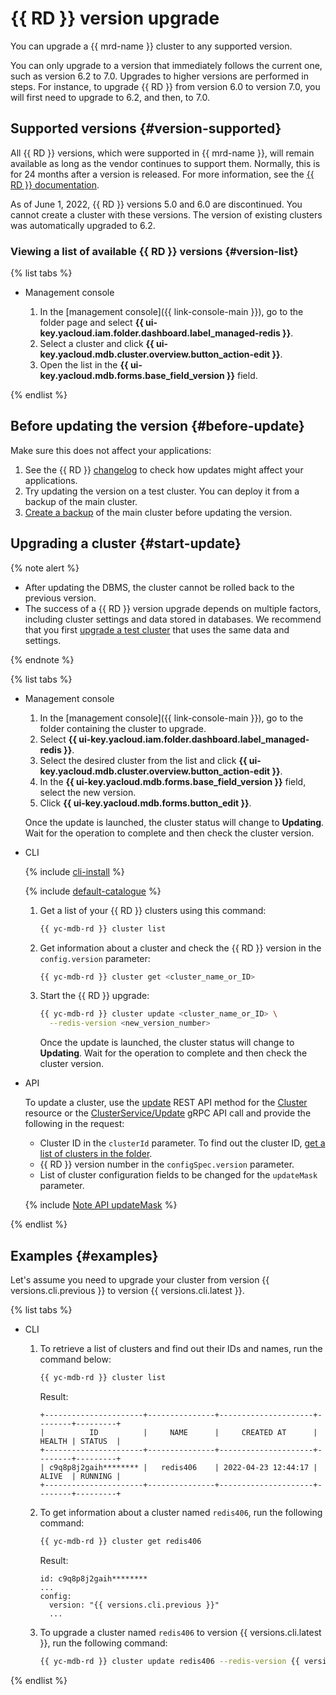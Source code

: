 # {{ RD }} version upgrade

You can upgrade a {{ mrd-name }} cluster to any supported version.

You can only upgrade to a version that immediately follows the current one, such as version 6.2 to 7.0. Upgrades to higher versions are performed in steps. For instance, to upgrade {{ RD }} from version 6.0 to version 7.0, you will first need to upgrade to 6.2, and then, to 7.0.

## Supported versions {#version-supported}

All {{ RD }} versions, which were supported in {{ mrd-name }}, will remain available as long as the vendor continues to support them. Normally, this is for 24 months after a version is released. For more information, see the [{{ RD }} documentation](https://docs.redis.com/latest/rs/release-notes/).


As of June 1, 2022, {{ RD }} versions 5.0 and 6.0 are discontinued. You cannot create a cluster with these versions. The version of existing clusters was automatically upgraded to 6.2.


### Viewing a list of available {{ RD }} versions {#version-list}

{% list tabs %}

- Management console

   1. In the [management console]({{ link-console-main }}), go to the folder page and select **{{ ui-key.yacloud.iam.folder.dashboard.label_managed-redis }}**.
   1. Select a cluster and click **{{ ui-key.yacloud.mdb.cluster.overview.button_action-edit }}**.
   1. Open the list in the **{{ ui-key.yacloud.mdb.forms.base_field_version }}** field.

{% endlist %}

## Before updating the version {#before-update}

Make sure this does not affect your applications:

1. See the {{ RD }} [changelog](https://docs.redis.com/latest/rs/release-notes/) to check how updates might affect your applications.
1. Try updating the version on a test cluster. You can deploy it from a backup of the main cluster.
1. [Create a backup](cluster-backups.md) of the main cluster before updating the version.

## Upgrading a cluster {#start-update}

{% note alert %}

* After updating the DBMS, the cluster cannot be rolled back to the previous version.
* The success of a {{ RD }} version upgrade depends on multiple factors, including cluster settings and data stored in databases. We recommend that you first [upgrade a test cluster](#before-update) that uses the same data and settings.

{% endnote %}

{% list tabs %}

- Management console

   1. In the [management console]({{ link-console-main }}), go to the folder containing the cluster to upgrade.
   1. Select **{{ ui-key.yacloud.iam.folder.dashboard.label_managed-redis }}**.
   1. Select the desired cluster from the list and click **{{ ui-key.yacloud.mdb.cluster.overview.button_action-edit }}**.
   1. In the **{{ ui-key.yacloud.mdb.forms.base_field_version }}** field, select the new version.
   1. Click **{{ ui-key.yacloud.mdb.forms.button_edit }}**.

   Once the update is launched, the cluster status will change to **Updating**. Wait for the operation to complete and then check the cluster version.

- CLI

   {% include [cli-install](../../_includes/cli-install.md) %}

   {% include [default-catalogue](../../_includes/default-catalogue.md) %}

   1. Get a list of your {{ RD }} clusters using this command:

      ```bash
      {{ yc-mdb-rd }} cluster list
      ```

   1. Get information about a cluster and check the {{ RD }} version in the `config.version` parameter:

      ```bash
      {{ yc-mdb-rd }} cluster get <cluster_name_or_ID>
      ```

   1. Start the {{ RD }} upgrade:

      ```bash
      {{ yc-mdb-rd }} cluster update <cluster_name_or_ID> \
        --redis-version <new_version_number>
      ```

      Once the update is launched, the cluster status will change to **Updating**. Wait for the operation to complete and then check the cluster version.

- API

   To update a cluster, use the [update](../api-ref/Cluster/update.md) REST API method for the [Cluster](../api-ref/Cluster/index.md) resource or the [ClusterService/Update](../api-ref/grpc/cluster_service.md#Update) gRPC API call and provide the following in the request:

   * Cluster ID in the `clusterId` parameter. To find out the cluster ID, [get a list of clusters in the folder](./cluster-list.md#list-clusters).
   * {{ RD }} version number in the `configSpec.version` parameter.
   * List of cluster configuration fields to be changed for the `updateMask` parameter.

   {% include [Note API updateMask](../../_includes/note-api-updatemask.md) %}

{% endlist %}

## Examples {#examples}

Let's assume you need to upgrade your cluster from version {{ versions.cli.previous }} to version {{ versions.cli.latest }}.

{% list tabs %}

- CLI

   1. To retrieve a list of clusters and find out their IDs and names, run the command below:

      ```bash
      {{ yc-mdb-rd }} cluster list
      ```

      Result:

      ```text
      +----------------------+---------------+---------------------+--------+---------+
      |          ID          |     NAME      |     CREATED AT      | HEALTH | STATUS  |
      +----------------------+---------------+---------------------+--------+---------+
      | c9q8p8j2gaih******** |   redis406    | 2022-04-23 12:44:17 | ALIVE  | RUNNING |
      +----------------------+---------------+---------------------+--------+---------+
      ```

   1. To get information about a cluster named `redis406`, run the following command:

      ```bash
      {{ yc-mdb-rd }} cluster get redis406
      ```

      Result:

      ```text
      id: c9q8p8j2gaih********
      ...
      config:
        version: "{{ versions.cli.previous }}"
        ...
      ```

   1. To upgrade a cluster named `redis406` to version {{ versions.cli.latest }}, run the following command:

      ```bash
      {{ yc-mdb-rd }} cluster update redis406 --redis-version {{ versions.cli.latest }}
      ```

{% endlist %}
